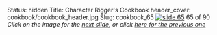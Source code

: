Status: hidden
Title: Character Rigger's Cookbook
header_cover: cookbook/cookbook_header.jpg
Slug: cookbook_65
[![slide 65](https://dl.dropboxusercontent.com/u/2977490/presentations/cookbook/img65.jpg)](cookbook_66)
65 of 90
_Click on the image for the [next slide](cookbook_66), or click [here for the previous one](cookbook_64)_
